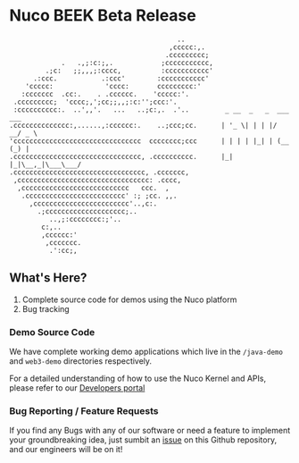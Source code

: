 # Nuco BEEK Beta Release

~~~
                                          ..      
                                        ,ccccc:,.  
                                       .ccccccccc; 
             .   .,;:c:;,.            ;ccccccccccc,
         .;c:   ;;,,,;:cccc,          :ccccccccccc'
      .:ccc.           .:ccc'        :ccccccccccc'       
    'ccccc:             'cccc:       ccccccccc:'     
   :ccccccc  .cc:.    . .cccccc.    'ccccc:'.       
 .ccccccccc;  'cccc;,';cc;;,,;:c:'';ccc:'.           
 :cccccccccc:.  ..',,'.   ...   ..;c:,.  .'..         _ __  _   _  ___ ___   
.cccccccccccccc:,......,:cccccc:.    ..;ccc;cc.      | '_ \| | | |/ __/ _ \ 
'cccccccccccccccccccccccccccccccc  cccccccc;ccc      | | | | |_| | (__ (_) |
.cccccccccccccccccccccccccccccccc, .cccccccccc.      |_| |_|\__,_|\___\___/    
.ccccccccccccccccccccccccccccccccc, .ccccccc,        
 ,ccccccccccccccccccccccccccccccccc: .cccc,        
  ,ccccccccccccccccccccccccccc   ccc.  ,               
   .ccccccccccccccccccccccccc' :; ;cc. ,,.         
     ,cccccccccccccccccccccccc'..,c:.               
       .;cccccccccccccccccccc;..                 
          ..,;:cccccccc:;'..                      
        c:,..                                       
        ,cccccc:'                                  
         ,ccccccc.                                  
          .':cc;,                                 
~~~

## What's Here? 

1. Complete source code for demos using the Nuco platform
2. Bug tracking 

### Demo Source Code

We have complete working demo applications which live in the `/java-demo` and `web3-demo` directories respectively. 

For a detailed understanding of how to use the Nuco Kernel and APIs, please refer to our [Developers portal](https://nuco.io/documentaion)

### Bug Reporting / Feature Requests

If you find any Bugs with any of our software or need a feature to implement your groundbreaking idea, just sumbit an [issue](https://guides.github.com/features/issues/) on this Github repository, and our engineers will be on it!




